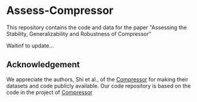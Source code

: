 # Assess-Compressor
This repository contains the code and data for the paper "Assessing the Stability, Generalizability and Robustness of Compressor"


Waitinf to update...






## Acknowledgement
We appreciate the authors, Shi et al., of the [Compressor](https://arxiv.org/abs/2208.07120) for making their datasets and code publicly available. Our code repository is based on the code in the project of [Compressor](https://github.com/soarsmu/Compressor)
